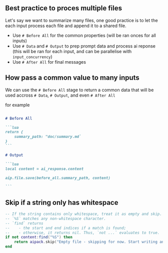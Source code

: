 ## Best practice to proces multiple files

Let's say we want to summarize many files, one good practice is to let the each input process each file and append it to a shared file. 

- Use `# Before All` for the common properties (will be ran onces for all inputs)
- Use `# Data` and `# Output` to prep prompt data and process ai reponse (this will be ran for each input, and can be parallelise with `input_concurrency`)
- Use `# After All` for final messages

## How pass a common value to many inputs

We can use the `# Before All` stage to return a common data that will be used accross `# Data`, `# Output`, and even `# After All`

for example

````md

# Before All

```lua
return {
    summary_path: "doc/summary.md`
}
```

# Output

```lua
local content = ai_response.content

aip.file.save(before_all.summary_path, content)

```

````

## Skip if a string only has whitespace

```lua
-- If the string contains only whitespace, treat it as empty and skip.
-- `%S` matches any non-whitespace character.
-- `find` returns 
--    - the start and end indices if a match is found;
--    - otherwise, it returns nil. Thus, `not ...` evaluates to true.
if not content:find("%S") then
    return aipack.skip("Empty file - skipping for now. Start writing and do a redo.")
end
```
